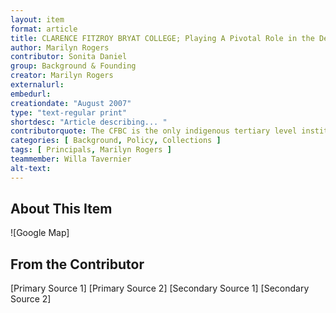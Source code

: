 ```yaml
---
layout: item
format: article
title: CLARENCE FITZROY BRYAT COLLEGE; Playing A Pivotal Role in the Development Thrust of St. Kitts & Nevis
author: Marilyn Rogers
contributor: Sonita Daniel
group: Background & Founding
creator: Marilyn Rogers
externalurl: 
embedurl: 
creationdate: "August 2007"
type: "text-regular print"
shortdesc: "Article describing... "
contributorquote: The CFBC is the only indigenous tertiary level institution in the Federation and was a primary post-independence establishment intended to provide the manpower for the developing country (which is the smallest independent nation in the Western Hemisphere) for economic development.
categories: [ Background, Policy, Collections ]
tags: [ Principals, Marilyn Rogers ]
teammember: Willa Tavernier
alt-text: 
---
```


## About This Item





![Google Map]

## From the Contributor


 
[Primary Source 1]
[Primary Source 2]
[Secondary Source 1]
[Secondary Source 2]
